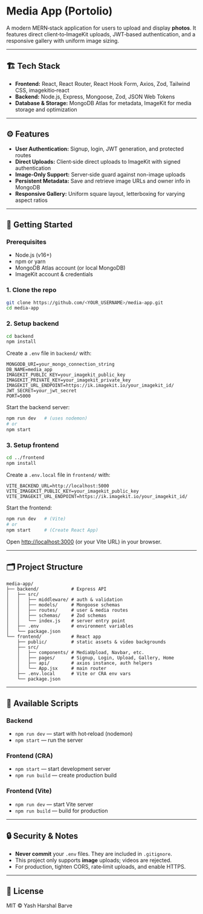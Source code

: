 # Media App (Portolio)

A modern MERN‑stack application for users to upload and display **photos**. It features direct client‑to‑ImageKit uploads, JWT‑based authentication, and a responsive gallery with uniform image sizing.

---

## 🏗️ Tech Stack

* **Frontend:** React, React Router, React Hook Form, Axios, Zod, Tailwind CSS, imagekitio‑react
* **Backend:** Node.js, Express, Mongoose, Zod, JSON Web Tokens
* **Database & Storage:** MongoDB Atlas for metadata, ImageKit for media storage and optimization

---

## ⚙️ Features

* **User Authentication:** Signup, login, JWT generation, and protected routes
* **Direct Uploads:** Client‑side direct uploads to ImageKit with signed authentication
* **Image-Only Support:** Server‑side guard against non-image uploads
* **Persistent Metadata:** Save and retrieve image URLs and owner info in MongoDB
* **Responsive Gallery:** Uniform square layout, letterboxing for varying aspect ratios

---

## 🚀 Getting Started

### Prerequisites

* Node.js (v16+)
* npm or yarn
* MongoDB Atlas account (or local MongoDB)
* ImageKit account & credentials

### 1. Clone the repo

```bash
git clone https://github.com/<YOUR_USERNAME>/media-app.git
cd media-app
```

### 2. Setup backend

```bash
cd backend
npm install
```

Create a `.env` file in `backend/` with:

```
MONGODB_URI=your_mongo_connection_string
DB_NAME=media_app
IMAGEKIT_PUBLIC_KEY=your_imagekit_public_key
IMAGEKIT_PRIVATE_KEY=your_imagekit_private_key
IMAGEKIT_URL_ENDPOINT=https://ik.imagekit.io/your_imagekit_id/
JWT_SECRET=your_jwt_secret
PORT=5000
```

Start the backend server:

```bash
npm run dev   # (uses nodemon)
# or
npm start
```

### 3. Setup frontend

```bash
cd ../frontend
npm install
```

Create a `.env.local` file in `frontend/` with:

```
VITE_BACKEND_URL=http://localhost:5000
VITE_IMAGEKIT_PUBLIC_KEY=your_imagekit_public_key
VITE_IMAGEKIT_URL_ENDPOINT=https://ik.imagekit.io/your_imagekit_id/
```

Start the frontend:

```bash
npm run dev   # (Vite)
# or
npm start     # (Create React App)
```

Open [http://localhost:3000](http://localhost:3000) (or your Vite URL) in your browser.

---

## 🗂️ Project Structure

```
media-app/
├── backend/            # Express API
│   ├── src/
│   │   ├── middleware/ # auth & validation
│   │   ├── models/     # Mongoose schemas
│   │   ├── routes/     # user & media routes
│   │   ├── schemas/    # Zod schemas
│   │   └── index.js    # server entry point
│   ├── .env            # environment variables
│   └── package.json
└── frontend/           # React app
    ├── public/         # static assets & video backgrounds
    ├── src/
    │   ├── components/ # MediaUpload, Navbar, etc.
    │   ├── pages/      # Signup, Login, Upload, Gallery, Home
    │   ├── api/        # axios instance, auth helpers
    │   └── App.jsx     # main router
    ├── .env.local      # Vite or CRA env vars
    └── package.json
```

---

## 📜 Available Scripts

### Backend

* `npm run dev` — start with hot‑reload (nodemon)
* `npm start` — run the server

### Frontend (CRA)

* `npm start` — start development server
* `npm run build` — create production build

### Frontend (Vite)

* `npm run dev` — start Vite server
* `npm run build` — build for production

---

## 🔒 Security & Notes

* **Never commit** your `.env` files. They are included in `.gitignore`.
* This project only supports **image** uploads; videos are rejected.
* For production, tighten CORS, rate‑limit uploads, and enable HTTPS.

---

## 📄 License

MIT © Yash Harshal Barve
